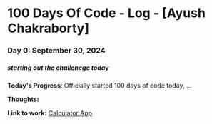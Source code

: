 # 100 Days Of Code - Log - [Ayush Chakraborty]

### Day 0: September 30, 2024 
##### starting out the challenege today

**Today's Progress**: Officially started 100 days of code today, ...

**Thoughts:** 

**Link to work:** [Calculator App](http://www.example.com)
